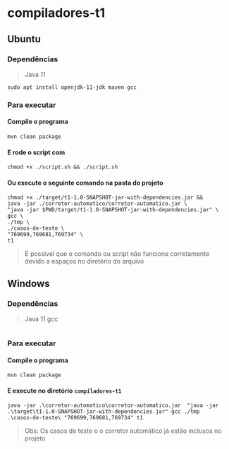 # compiladores-t1

## Ubuntu
### Dependências
> Java 11
```
sudo apt install openjdk-11-jdk maven gcc
```

### Para executar
#### Compile o programa
```
mvn clean package
```

#### E rode o script com 
```
chmod +x ./script.sh && ./script.sh
```

#### Ou execute o seguinte comando na pasta do projeto
```
chmod +x ./target/t1-1.0-SNAPSHOT-jar-with-dependencies.jar &&
java -jar ./corretor-automatico/corretor-automatico.jar \
"java -jar $PWD/target/t1-1.0-SNAPSHOT-jar-with-dependencies.jar" \
gcc \
./tmp \
./casos-de-teste \
"769699,769681,769734" \
t1
```
> É possível que o comando ou script não funcione corretamente devido a espaços no diretório do arquivo

## Windows
### Dependências
> Java 11
gcc
```
```

### Para executar
#### Compile o programa
```
mvn clean package
```

#### E execute no diretório ```compiladores-t1```
```
java -jar .\corretor-automatico\corretor-automatico.jar  "java -jar .\target\t1-1.0-SNAPSHOT-jar-with-dependencies.jar" gcc ./tmp  .\casos-de-teste\ "769699,769681,769734" t1
```

> Obs: Os casos de teste e o corretor automático já estão inclusos no projeto
